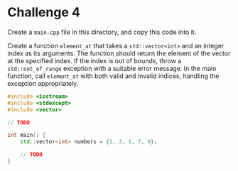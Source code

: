 # Challenge 4

Create a `main.cpp` file in this directory, and copy this code into it.

Create a function `element_at` that takes a `std::vector<int>` and an integer index as its arguments. The function should return the element of the vector at the specified index. If the index is out of bounds, throw a `std::out_of_range` exception with a suitable error message. In the main function, call `element_at` with both valid and invalid indices, handling the exception appropriately.

```cpp
#include <iostream>
#include <stdexcept>
#include <vector>

// TODO

int main() {
    std::vector<int> numbers = {1, 3, 5, 7, 9};

    // TODO
}
```
